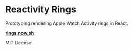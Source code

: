 # Reactivity Rings

Prototyping rendering Apple Watch Activity rings in React.

[**rings.now.sh**](https://rings.now.sh/)

MIT License
